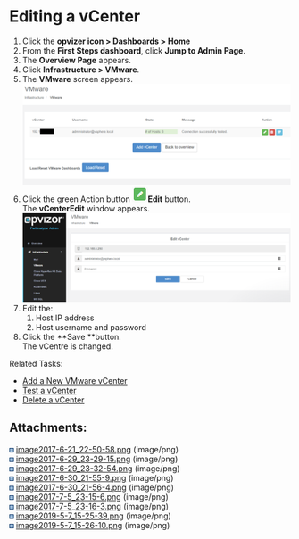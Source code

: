 # Editing a vCenter

1.  Click the **opvizer icon \> Dashboards \> Home**
2.  From the **First Steps dashboard**, click **Jump to Admin Page**.
3.  The **Overview Page** appears.
4.  Click **Infrastructure \> VMware**.
5.  The **VMware** screen appears.  
    ![](attachments/84026929/898498602.png?height=400)
6.  Click the green Action button
    ![](attachments/84026929/84027028.png)**Edit** button.  
    The **vCenterEdit** window appears.  
    ![](attachments/84026929/898531401.png?height=250)
7.  Edit the:
    1.  Host IP address
    2.  Host username and password
8.  Click the **Save **button.  
    The vCentre is changed.

Related Tasks:

  - [Add a New VMware
    vCenter](https://opvizor.atlassian.net/wiki/spaces/OPVPA/pages/84026819/Adding+a+New+VMware+vCenter)
  - [Test a
    vCenter](https://opvizor.atlassian.net/wiki/spaces/OPVPA/pages/84027110/Testing+a+vCenter)
  - [Delete a
    vCenter](https://opvizor.atlassian.net/wiki/spaces/OPVPA/pages/84027265/Deleting+a+vCenter)

<div class="pageSectionHeader">

## Attachments:

</div>

<div class="greybox" data-align="left">

![](images/icons/bullet_blue.gif)
[image2017-6-21\_22-50-58.png](attachments/84026929/84026938.png)
(image/png)  
![](images/icons/bullet_blue.gif)
[image2017-6-29\_23-29-15.png](attachments/84026929/84026943.png)
(image/png)  
![](images/icons/bullet_blue.gif)
[image2017-6-29\_23-32-54.png](attachments/84026929/84026955.png)
(image/png)  
![](images/icons/bullet_blue.gif)
[image2017-6-30\_21-55-9.png](attachments/84026929/84026999.png)
(image/png)  
![](images/icons/bullet_blue.gif)
[image2017-6-30\_21-56-4.png](attachments/84026929/84027028.png)
(image/png)  
![](images/icons/bullet_blue.gif)
[image2017-7-5\_23-15-6.png](attachments/84026929/84125322.png)
(image/png)  
![](images/icons/bullet_blue.gif)
[image2017-7-5\_23-16-3.png](attachments/84026929/84125345.png)
(image/png)  
![](images/icons/bullet_blue.gif)
[image2019-5-7\_15-25-39.png](attachments/84026929/898498602.png)
(image/png)  
![](images/icons/bullet_blue.gif)
[image2019-5-7\_15-26-10.png](attachments/84026929/898531401.png)
(image/png)  

</div>
